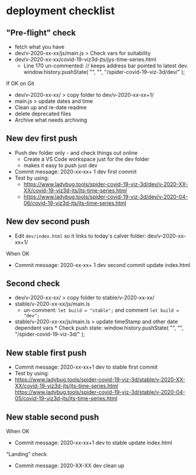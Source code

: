 
# deployment checklist


## "Pre-flight" check

* fetch what you have
* dev/v-2020-xx-xx/js/main.js > Check vars for suitability
* dev/v-2020-xx-xx/covid-19-viz3d-jts/jys-time-series.html
	* Line 170 un-commented:
	// keeps address bar pointed to latest dev.
	window.history.pushState( "", "", "/spider-covid-19-viz-3d/dev/" );

If OK on Git

* dev/v-2020-xx-xx/ > copy folder to dev/v-2020-xx-xx+1/
* main.js > update dates and time
* Clean up and re-date readme
* delete deprecated files
* Archive what needs archiving

## New dev first push

* Push dev folder only - and check things out online
	* Create a VS Code workspace just for the dev folder
	* makes it easy to push just dev
* Commit message: 2020-xx-xx+ 1 dev first commit
* Test by using:
	*  https://www.ladybug.tools/spider-covid-19-viz-3d/dev/v-2020-XX-XX/covid-19-viz3d-jts/jts-time-series.html
	* https://www.ladybug.tools/spider-covid-19-viz-3d/dev/v-2020-04-06/covid-19-viz3d-jts/jts-time-series.html

## New dev second push

* Edit ```dev/index.html``` so it links to today's calver folder: dev/v-2020-xx-xx+1/

When OK

* Commit message: 2020-xx-xx+ 1 dev second commit update index.html


## Second check

* dev/v-2020-xx-xx/ > copy folder to stable/v-2020-xx-xx/
* stable/v-2020-xx-xx/js/main.ls
	* un-comment: ```let build = "stable";``` and comment ```let build = "dev";```
* stable/v-2020-xx-xx/js/main.ls > update timeStamp and other date dependent vars
		* Check push state:
	window.history.pushState( "", "", "/spider-covid-19-viz-3d/" );


## New stable first push

* Commit message: 2020-xx-xx+1 dev to stable first commit
* Test by using:
*  https://www.ladybug.tools/spider-covid-19-viz-3d/stable/v-2020-XX-XX/covid-19-viz3d-jts/jts-time-series.html
 https://www.ladybug.tools/spider-covid-19-viz-3d/stable/v-2020-04-05/covid-19-viz3d-jts/jts-time-series.html

## New stable second push

When OK

* Commit message: 2020-xx-xx+1 dev to stable update index.html

"Landing" check


* Commit message: 2020-XX-XX dev clean up
